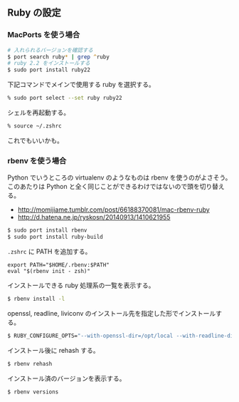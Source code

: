 ## Ruby の設定

### MacPorts を使う場合

```zsh
# 入れられるバージョンを確認する
$ port search ruby* | grep ^ruby
# ruby 2.2 をインストールする
$ sudo port install ruby22
```

下記コマンドでメインで使用する ruby を選択する。

```zsh
% sudo port select --set ruby ruby22
```

シェルを再起動する。

```zsh
% source ~/.zshrc
```

これでもいいかも。

### rbenv を使う場合
Python でいうところの virtualenv のようなものは rbenv を使うのがよさそう。
このあたりは Python と全く同じことができるわけではないので頭を切り替える。

- http://momijiame.tumblr.com/post/66188370081/mac-rbenv-ruby
- http://d.hatena.ne.jp/ryskosn/20140913/1410621955

```zsh
$ sudo port install rbenv
$ sudo port install ruby-build
```

`.zshrc` に PATH を追加する。

```.zshrc
export PATH="$HOME/.rbenv:$PATH"
eval "$(rbenv init - zsh)"
```

インストールできる ruby 処理系の一覧を表示する。

```zsh
$ rbenv install -l
```

openssl, readline, liviconv のインストール先を指定した形でインストールする。

```zsh
$ RUBY_CONFIGURE_OPTS="--with-openssl-dir=/opt/local --with-readline-dir=/opt/local --with-iconv-dir=/opt/local" rbenv install 2.1.1
```

インストール後に rehash する。

```zsh
$ rbenv rehash
```

インストール済のバージョンを表示する。

```zsh
$ rbenv versions
```
